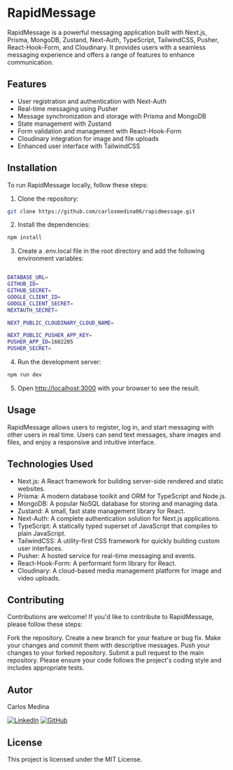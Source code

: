 # RapidMessage

RapidMessage is a powerful messaging application built with Next.js, Prisma, MongoDB, Zustand, Next-Auth, TypeScript, TailwindCSS, Pusher, React-Hook-Form, and Cloudinary. It provides users with a seamless messaging experience and offers a range of features to enhance communication.

## Features

- User registration and authentication with Next-Auth
- Real-time messaging using Pusher
- Message synchronization and storage with Prisma and MongoDB
- State management with Zustand
- Form validation and management with React-Hook-Form
- Cloudinary integration for image and file uploads
- Enhanced user interface with TailwindCSS

## Installation

To run RapidMessage locally, follow these steps:

1. Clone the repository:

```bash
git clone https://github.com/carlosmedina06/rapidmessage.git

```

2. Install the dependencies:

```bash
npm install
```
3. Create a .env.local file in the root directory and add the following environment variables:

```bash

DATABASE_URL=
GITHUB_ID=
GITHUB_SECRET=
GOOGLE_CLIENT_ID=
GOOGLE_CLIENT_SECRET=
NEXTAUTH_SECRET=

NEXT_PUBLIC_CLOUDINARY_CLOUD_NAME=

NEXT_PUBLIC_PUSHER_APP_KEY=
PUSHER_APP_ID=1602205
PUSHER_SECRET=

```

4. Run the development server:
    

```bash
npm run dev
```

5. Open [http://localhost:3000](http://localhost:3000) with your browser to see the result.

## Usage

RapidMessage allows users to register, log in, and start messaging with other users in real time. Users can send text messages, share images and files, and enjoy a responsive and intuitive interface.

## Technologies Used

- Next.js: A React framework for building server-side rendered and static websites.
- Prisma: A modern database toolkit and ORM for TypeScript and Node.js.
- MongoDB: A popular NoSQL database for storing and managing data.
- Zustand: A small, fast state management library for React.
- Next-Auth: A complete authentication solution for Next.js applications.
- TypeScript: A statically typed superset of JavaScript that compiles to plain JavaScript.
- TailwindCSS: A utility-first CSS framework for quickly building custom user interfaces.
- Pusher: A hosted service for real-time messaging and events.
- React-Hook-Form: A performant form library for React.
- Cloudinary: A cloud-based media management platform for image and video uploads.

## Contributing

Contributions are welcome! If you'd like to contribute to RapidMessage, please follow these steps:

Fork the repository.
Create a new branch for your feature or bug fix.
Make your changes and commit them with descriptive messages.
Push your changes to your forked repository.
Submit a pull request to the main repository.
Please ensure your code follows the project's coding style and includes appropriate tests.


## Autor
Carlos Medina

[![LinkedIn][linkedin-shield]][linkedin-url]
[![GitHub][github-shield]][github-url]

<!-- Enlaces a redes sociales -->
[linkedin-url]: https://www.linkedin.com/in/carlosmedina06/
[github-url]: https://github.com/Carlosmedina06

<!-- Escudos de redes sociales -->
[linkedin-shield]: https://img.shields.io/badge/-LinkedIn-blue?style=flat-square&logo=linkedin&logoColor=white&link=https://www.linkedin.com/in/carlosmedina06/
[github-shield]: https://img.shields.io/badge/-GitHub-grey?style=flat-square&logo=github&logoColor=white&link=https://github.com/Carlosmedina06

## License

This project is licensed under the MIT License.